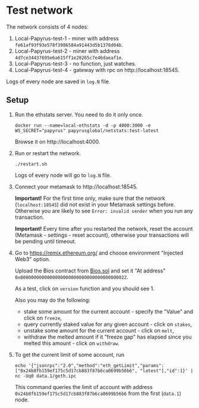 Test network
============

The network consists of 4 nodes:

1. Local-Papyrus-test-1 - miner with address
   `fe61af93f93e578f3986584a91443d5b1378d04b`.
2. Local-Papyrus-test-2 - miner with address
   `4d7ce34437695e6a615ff1e28265c7e46daeaf1e`.
3. Local-Papyrus-test-3 - no function, just watches.
4. Local-Papyrus-test-4 - gateway with rpc on http://localhost:18545.

Logs of every node are saved in `log.N` file.


Setup
-----

1.  Run the ethstats server. You need to do it only once.

        docker run --name=local-ethstats -d -p 4000:3000 -e WS_SECRET="papyrus" papyrusglobal/netstats:test-latest

    Browse it on http://localhost:4000.

2.  Run or restart the network.

        ./restart.sh

    Logs of every node will go to `log.N` file.

3.  Connect your metamask to http://localhost:18545.

    **Important!** For the first time only, make sure that the network
    (`localhost:18545`) did not exist in your Metamask settings
    before. Otherwise you are likely to see `Error: invalid sender` when you
    run any transaction.

    **Important!** Every time after you restarted the network, reset the account
    (Metamask - settings - reset account), otherwise your transactions will be
    pending until timeout.

4.  Go to https://remix.ethereum.org/ and choose environment "Injected Web3"
    option.

    Upload the Bios contract from [Bios.sol](contracts/Bios.sol) and set it
    "At address" `0x0000000000000000000000000000000000000022`.

    As a test, click on `version` function and you should see 1.

    Also you may do the following:
    * stake some amount for the current account - specify the "Value" and
      click on `freeze`,
    * query currently staked value for any given account - click on `stakes`,
    * unstake some amount for the current account - click on `melt`,
    * withdraw the melted amount if it "freeze gap" has elapsed since you
      melted this amount - click on `withdraw`.

5.  To get the current limit of some account, run

        echo '{"jsonrpc":"2.0","method":"eth_getLimit","params":["0x24b8fb159ef175c5d17cb883f87b6ca0699b56b6", "latest"],"id":1}' | nc -Uq0 data.1/geth.ipc

    This command queries the limit of account with address
    `0x24b8fb159ef175c5d17cb883f87b6ca0699b56b6` from the first (`data.1`) node.
